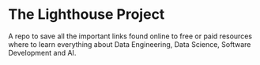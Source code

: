 # The Lighthouse Project
A repo to save all the important links found online to free or paid resources where to learn everything about Data Engineering, Data Science, Software Development and AI.
